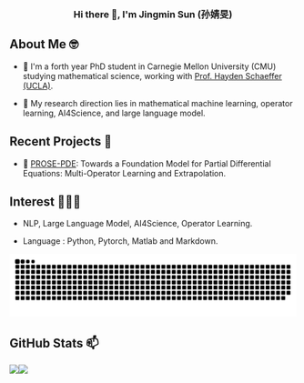 

<div align="center">
  <h3>Hi there 👋, I'm Jingmin Sun (孙婧旻)</h3>
</div>

## About Me 🤓 
- 🌱 I'm a forth year PhD student in Carnegie Mellon University (CMU) studying mathematical science, working with  <a href="https://sites.google.com/view/haydenschaeffer/" target="_blank">Prof. Hayden Schaeffer (UCLA)</a>.

- 💬 My research direction lies in mathematical machine learning, operator learning, AI4Science, and large language model.

## Recent Projects 📒

- 🔭 <a href="https://github.com/felix-lyx/prose" target="_blank">PROSE-PDE</a>: Towards a Foundation Model for Partial Differential Equations: Multi-Operator Learning and Extrapolation.
  
## Interest 👨🏽‍💻
- NLP, Large Language Model, AI4Science, Operator Learning.

- Language : Python, Pytorch, Matlab and Markdown.
<picture>
  <source media="(prefers-color-scheme: dark)" srcset="https://raw.githubusercontent.com/JingminSun/JingminSun/output/github-contribution-grid-snake-dark.svg">
  <source media="(prefers-color-scheme: light)" srcset="https://raw.githubusercontent.com/JingminSun/JingminSun/output/github-contribution-grid-snake.svg">
  <img alt="github contribution grid snake animation" src="https://raw.githubusercontent.com/JingminSun/JingminSun/output/github-contribution-grid-snake.svg">
</picture>

## GitHub Stats 📫

<div>
  <img height="170" align="left" src="https://github-readme-stats.vercel.app/api?username=JingminSun&show_icons=true&theme=light" />
  <img src="https://github-readme-stats.vercel.app/api/top-langs/?username=JingminSun&hide_langs_below=1&theme=default&line_height=27&layout=compact" />
</div>
<!--
**JingminSun/JingminSun** is a ✨ _special_ ✨ repository because its `README.md` (this file) appears on your GitHub profile.

Here are some ideas to get you started:

- 🔭 I’m currently working on ...
- 🌱 I’m currently learning ...
- 👯 I’m looking to collaborate on ...
- 🤔 I’m looking for help with ...
- 💬 Ask me about ...
- 📫 How to reach me: ...
- 😄 Pronouns: ...
- ⚡ Fun fact: ...
-->
